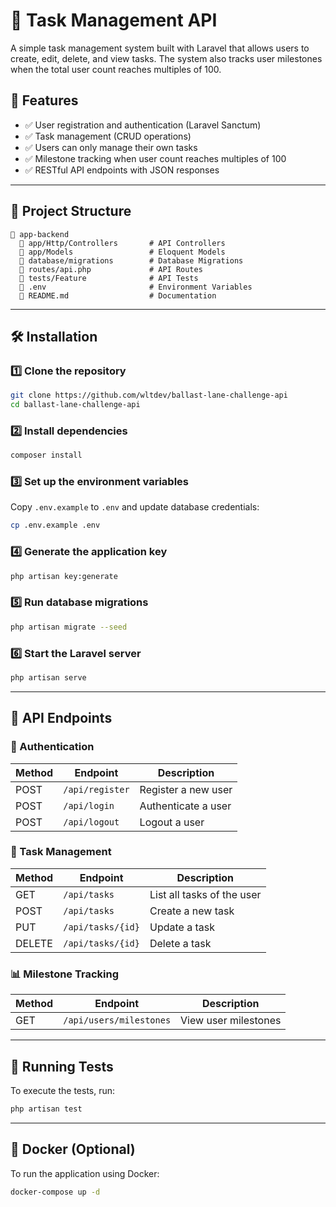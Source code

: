 # 📌 Task Management API

A simple task management system built with Laravel that allows users to create, edit, delete, and view tasks. The system also tracks user milestones when the total user count reaches multiples of 100.

## 🚀 Features

- ✅ User registration and authentication (Laravel Sanctum)
- ✅ Task management (CRUD operations)
- ✅ Users can only manage their own tasks
- ✅ Milestone tracking when user count reaches multiples of 100
- ✅ RESTful API endpoints with JSON responses

---

## 📁 Project Structure

```
📂 app-backend
  📂 app/Http/Controllers       # API Controllers
  📂 app/Models                 # Eloquent Models
  📂 database/migrations        # Database Migrations
  📂 routes/api.php             # API Routes
  📂 tests/Feature              # API Tests
  📜 .env                       # Environment Variables
  📜 README.md                  # Documentation
```

---

## 🛠️ Installation

### 1️⃣ Clone the repository

```sh
git clone https://github.com/wltdev/ballast-lane-challenge-api
cd ballast-lane-challenge-api
```

### 2️⃣ Install dependencies

```sh
composer install
```

### 3️⃣ Set up the environment variables

Copy `.env.example` to `.env` and update database credentials:

```sh
cp .env.example .env
```

### 4️⃣ Generate the application key

```sh
php artisan key:generate
```

### 5️⃣ Run database migrations

```sh
php artisan migrate --seed
```

### 6️⃣ Start the Laravel server

```sh
php artisan serve
```

---

## 🔌 API Endpoints

### 🔑 Authentication

| Method | Endpoint        | Description         |
| ------ | --------------- | ------------------- |
| POST   | `/api/register` | Register a new user |
| POST   | `/api/login`    | Authenticate a user |
| POST   | `/api/logout`   | Logout a user       |

### 📝 Task Management

| Method | Endpoint          | Description                |
| ------ | ----------------- | -------------------------- |
| GET    | `/api/tasks`      | List all tasks of the user |
| POST   | `/api/tasks`      | Create a new task          |
| PUT    | `/api/tasks/{id}` | Update a task              |
| DELETE | `/api/tasks/{id}` | Delete a task              |

### 📊 Milestone Tracking

| Method | Endpoint                | Description          |
| ------ | ----------------------- | -------------------- |
| GET    | `/api/users/milestones` | View user milestones |

---

## 🧪 Running Tests

To execute the tests, run:

```sh
php artisan test
```

---

## 🐳 Docker (Optional)

To run the application using Docker:

```sh
docker-compose up -d
```
